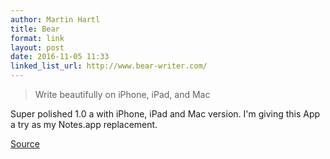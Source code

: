 ```yaml
---
author: Martin Hartl
title: Bear
format: link
layout: post
date: 2016-11-05 11:33
linked_list_url: http://www.bear-writer.com/
---
```

>Write beautifully on iPhone, iPad, and Mac

Super polished 1.0 a with iPhone, iPad and Mac version. I'm giving this App a try as my Notes.app replacement.

[Source](http://www.bear-writer.com/)